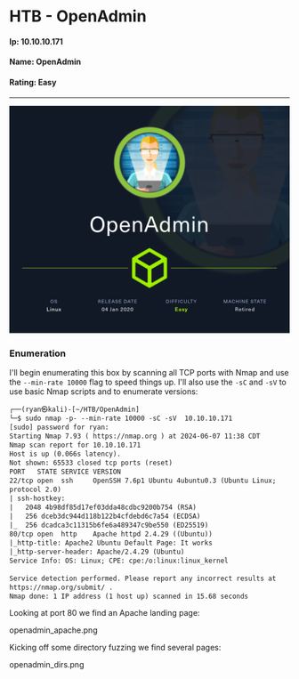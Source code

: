 # HTB - OpenAdmin

#### Ip: 10.10.10.171
#### Name: OpenAdmin
#### Rating: Easy

----------------------------------------------------------------------

![OpenAdmin.png](../assets/openadmin_assets/OpenAdmin.png)

### Enumeration

I'll begin enumerating this box by scanning all TCP ports with Nmap and use the `--min-rate 10000` flag to speed things up. I'll also use the `-sC` and `-sV` to use basic Nmap scripts and to enumerate versions:

```
┌──(ryan㉿kali)-[~/HTB/OpenAdmin]
└─$ sudo nmap -p- --min-rate 10000 -sC -sV  10.10.10.171   
[sudo] password for ryan: 
Starting Nmap 7.93 ( https://nmap.org ) at 2024-06-07 11:38 CDT
Nmap scan report for 10.10.10.171
Host is up (0.066s latency).
Not shown: 65533 closed tcp ports (reset)
PORT   STATE SERVICE VERSION
22/tcp open  ssh     OpenSSH 7.6p1 Ubuntu 4ubuntu0.3 (Ubuntu Linux; protocol 2.0)
| ssh-hostkey: 
|   2048 4b98df85d17ef03dda48cdbc9200b754 (RSA)
|   256 dceb3dc944d118b122b4cfdebd6c7a54 (ECDSA)
|_  256 dcadca3c11315b6fe6a489347c9be550 (ED25519)
80/tcp open  http    Apache httpd 2.4.29 ((Ubuntu))
|_http-title: Apache2 Ubuntu Default Page: It works
|_http-server-header: Apache/2.4.29 (Ubuntu)
Service Info: OS: Linux; CPE: cpe:/o:linux:linux_kernel

Service detection performed. Please report any incorrect results at https://nmap.org/submit/ .
Nmap done: 1 IP address (1 host up) scanned in 15.68 seconds
```

Looking at port 80 we find an Apache landing page:

openadmin_apache.png

Kicking off some directory fuzzing we find several pages:

openadmin_dirs.png

